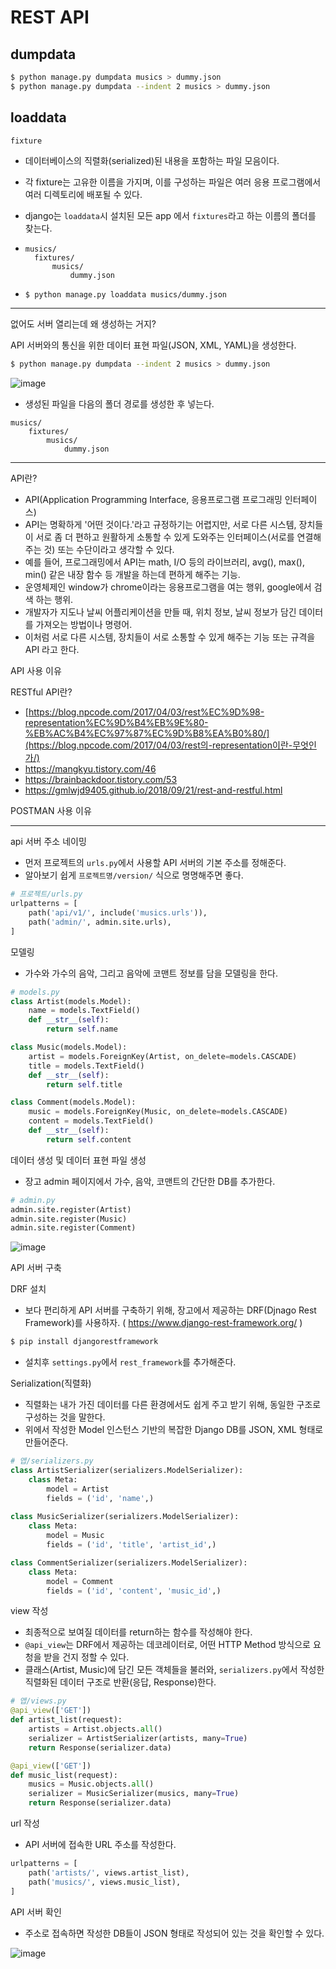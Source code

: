 # REST API

## dumpdata

```bash
$ python manage.py dumpdata musics > dummy.json
$ python manage.py dumpdata --indent 2 musics > dummy.json
```

## loaddata

`fixture`

- 데이터베이스의 직렬화(serialized)된 내용을 포함하는 파일 모음이다.

- 각 fixture는 고유한 이름을 가지며, 이를 구성하는 파일은 여러 응용 프로그램에서 여러 디렉토리에 배포될 수 있다.

- django는 `loaddata`시 설치된 모든 app 에서 `fixtures`라고 하는 이름의 폴더를 찾는다.

- ```
  musics/
  	fixtures/
  		musics/
  			dummy.json
  ```

- ```bash
  $ python manage.py loaddata musics/dummy.json
  ```

  
------

없어도 서버 열리는데 왜 생성하는 거지?

API 서버와의 통신을 위한 데이터 표현 파일(JSON, XML, YAML)을 생성한다.

```bash
$ python manage.py dumpdata --indent 2 musics > dummy.json
```

![image](https://user-images.githubusercontent.com/52814897/67958543-ad75ec00-fc3a-11e9-8680-92011f6f8aae.png)

- 생성된 파일을 다음의 폴더 경로를 생성한 후 넣는다.

```
musics/ 
	fixtures/
		musics/
			dummy.json
```

------

API란?

- API(Application Programming Interface, 응용프로그램 프로그래밍 인터페이스)
- API는 명확하게 '어떤 것이다.'라고 규정하기는 어렵지만, 서로 다른 시스템, 장치들이 서로 좀 더 편하고 원활하게 소통할 수 있게 도와주는 인터페이스(서로를 연결해주는 것) 또는 수단이라고 생각할 수 있다.
- 예를 들어, 프로그래밍에서 API는 math, I/O 등의 라이브러리, avg(), max(), min() 같은 내장 함수 등 개발을 하는데 편하게 해주는 기능.
- 운영체제인 window가 chrome이라는 응용프로그램을 여는 행위, google에서 검색 하는 행위.
- 개발자가 지도나 날씨 어플리케이션을 만들 때, 위치 정보, 날씨 정보가 담긴 데이터를 가져오는 방법이나 명령어.
- 이처럼 서로 다른 시스템, 장치들이 서로 소통할 수 있게 해주는 기능 또는 규격을 API 라고 한다.

API 사용 이유

RESTful API란?

-  [https://blog.npcode.com/2017/04/03/rest%EC%9D%98-representation%EC%9D%B4%EB%9E%80-%EB%AC%B4%EC%97%87%EC%9D%B8%EA%B0%80/](https://blog.npcode.com/2017/04/03/rest의-representation이란-무엇인가/) 
- https://mangkyu.tistory.com/46 
- https://brainbackdoor.tistory.com/53 
- https://gmlwjd9405.github.io/2018/09/21/rest-and-restful.html 

POSTMAN 사용 이유

------

api 서버 주소 네이밍

- 먼저 프로젝트의 `urls.py`에서 사용할 API 서버의 기본 주소를 정해준다.
- 알아보기 쉽게 `프로젝트명/version/` 식으로 명명해주면 좋다.

```python
# 프로젝트/urls.py
urlpatterns = [
    path('api/v1/', include('musics.urls')),
    path('admin/', admin.site.urls),
]
```

모델링

- 가수와 가수의 음악, 그리고 음악에 코맨트 정보를 담을 모델링을 한다.

```python
# models.py
class Artist(models.Model):
    name = models.TextField()
    def __str__(self):
        return self.name

class Music(models.Model):
    artist = models.ForeignKey(Artist, on_delete=models.CASCADE)
    title = models.TextField()
    def __str__(self):
        return self.title

class Comment(models.Model):
    music = models.ForeignKey(Music, on_delete=models.CASCADE)        
    content = models.TextField()
    def __str__(self):
        return self.content
```

데이터 생성 및 데이터 표현 파일 생성

- 장고 admin 페이지에서 가수, 음악, 코맨트의 간단한 DB를 추가한다.

```python
# admin.py
admin.site.register(Artist)
admin.site.register(Music)
admin.site.register(Comment)
```

![image](https://user-images.githubusercontent.com/52814897/67957293-b960ae80-fc38-11e9-8964-40c47c575f06.png)



API 서버 구축

DRF 설치

- 보다 편리하게 API 서버를 구축하기 위해, 장고에서 제공하는 DRF(Djnago Rest Framework)를 사용하자. ( https://www.django-rest-framework.org/ )

```bash
$ pip install djangorestframework
```

- 설치후 `settings.py`에서 `rest_framework`를 추가해준다.

Serialization(직렬화)

- 직렬화는 내가 가진 데이터를 다른 환경에서도 쉽게 주고 받기 위해, 동일한 구조로 구성하는 것을 말한다.
- 위에서 작성한 Model 인스턴스 기반의 복잡한 Django DB를 JSON, XML 형태로 만들어준다.

```python
# 앱/serializers.py
class ArtistSerializer(serializers.ModelSerializer):
    class Meta:
        model = Artist
        fields = ('id', 'name',)
        
class MusicSerializer(serializers.ModelSerializer):
    class Meta:
        model = Music
        fields = ('id', 'title', 'artist_id',)

class CommentSerializer(serializers.ModelSerializer):
    class Meta:
        model = Comment
        fields = ('id', 'content', 'music_id',)
```

view 작성

- 최종적으로 보여질 데이터를 return하는 함수를 작성해야 한다.
- `@api_view`는 DRF에서 제공하는 데코레이터로, 어떤 HTTP Method 방식으로 요청을 받을 건지 정할 수 있다.
- 클래스(Artist, Music)에 담긴 모든 객체들을 불러와, `serializers.py`에서 작성한 직렬화된 데이터 구조로 반환(응답, Response)한다.

```python
# 앱/views.py
@api_view(['GET'])
def artist_list(request):
    artists = Artist.objects.all()
    serializer = ArtistSerializer(artists, many=True)
    return Response(serializer.data)

@api_view(['GET'])
def music_list(request):
    musics = Music.objects.all()
    serializer = MusicSerializer(musics, many=True)
    return Response(serializer.data)

```

url 작성

- API 서버에 접속한 URL 주소를 작성한다.

```python
urlpatterns = [
    path('artists/', views.artist_list),
    path('musics/', views.music_list),
]
```

API 서버 확인

- 주소로 접속하면 작성한 DB들이 JSON 형태로 작성되어 있는 것을 확인할 수 있다.

![image](https://user-images.githubusercontent.com/52814897/67971903-018bcb00-fc51-11e9-9365-43137372f7a6.png)

